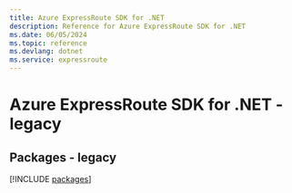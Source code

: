 ```yaml
---
title: Azure ExpressRoute SDK for .NET
description: Reference for Azure ExpressRoute SDK for .NET
ms.date: 06/05/2024
ms.topic: reference
ms.devlang: dotnet
ms.service: expressroute
---
```

# Azure ExpressRoute SDK for .NET - legacy
## Packages - legacy
[!INCLUDE [packages](expressroute-index.md)]